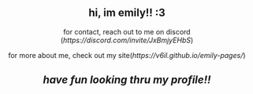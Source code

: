 <h2 align="center">hi, im emily!! :3</h2>
<p align="center">for contact, reach out to me on discord (<i>https://discord.com/invite/JxBmjyEHbS</i>)
<p align="center">for more about me, check out my site(<i>https://v6il.github.io/emily-pages/</i>)</p>
<h2 align="center"><i>have fun looking thru my profile!!</i></h1>
